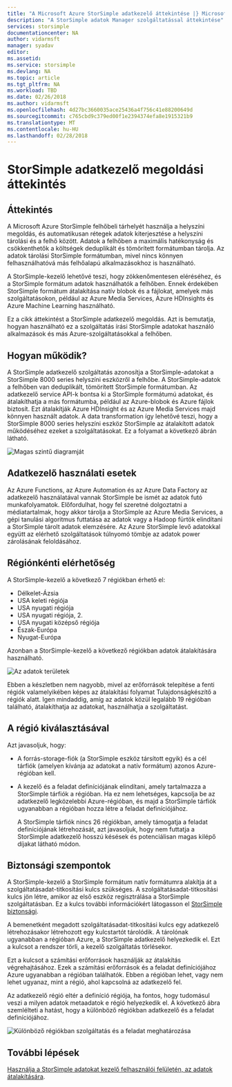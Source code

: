 ```yaml
---
title: "A Microsoft Azure StorSimple adatkezelő áttekintése |} Microsoft Docs"
description: "A StorSimple adatok Manager szolgáltatással áttekintése"
services: storsimple
documentationcenter: NA
author: vidarmsft
manager: syadav
editor: 
ms.assetid: 
ms.service: storsimple
ms.devlang: NA
ms.topic: article
ms.tgt_pltfrm: NA
ms.workload: TBD
ms.date: 02/26/2018
ms.author: vidarmsft
ms.openlocfilehash: 4d27bc3660035ace25436a4f756c41e88200649d
ms.sourcegitcommit: c765cbd9c379ed00f1e2394374efa8e1915321b9
ms.translationtype: MT
ms.contentlocale: hu-HU
ms.lasthandoff: 02/28/2018
---
```

# <a name="storsimple-data-manager-solution-overview"></a>StorSimple adatkezelő megoldási áttekintés

## <a name="overview"></a>Áttekintés

A Microsoft Azure StorSimple felhőbeli tárhelyét használja a helyszíni megoldás, és automatikusan rétegek adatok kiterjesztése a helyszíni tárolási és a felhő között. Adatok a felhőben a maximális hatékonyság és csökkenthetők a költségek deduplikált és tömörített formátumban tárolja. Az adatok tárolási StorSimple formátumban, mivel nincs könnyen felhasználhatóvá más felhőalapú alkalmazásokhoz is használható.

A StorSimple-kezelő lehetővé teszi, hogy zökkenőmentesen eléréséhez, és a StorSimple formátum adatok használhatók a felhőben. Ennek érdekében StorSimple formátum átalakítása natív blobok és a fájlokat, amelyek más szolgáltatásokon, például az Azure Media Services, Azure HDInsights és Azure Machine Learning használható.

Ez a cikk áttekintést a StorSimple adatkezelő megoldás. Azt is bemutatja, hogyan használható ez a szolgáltatás írási StorSimple adatokat használó alkalmazások és más Azure-szolgáltatásokkal a felhőben.

## <a name="how-it-works"></a>Hogyan működik?

A StorSimple adatkezelő szolgáltatás azonosítja a StorSimple-adatokat a StorSimple 8000 series helyszíni eszközről a felhőbe. A StorSimple-adatok a felhőben van deduplikált, tömörített StorSimple formátumban. Az adatkezelő service API-k bontsa ki a StorSimple formátumú adatokat, és átalakíthatja a más formátumba, például az Azure-blobok és Azure fájlok biztosít. Ezt átalakítják Azure HDInsight és az Azure Media Services majd könnyen használt adatok. A data transformation így lehetővé teszi, hogy a StorSimple 8000 series helyszíni eszköz StorSimple az átalakított adatok működéséhez ezeket a szolgáltatásokat. Ez a folyamat a következő ábrán látható.

![Magas szintű diagramját](./media/storsimple-data-manager-overview/storsimple-data-manager-overview2.png)


## <a name="data-manager-use-cases"></a>Adatkezelő használati esetek

Az Azure Functions, az Azure Automation és az Azure Data Factory az adatkezelő használatával vannak StorSimple be ismét az adatok futó munkafolyamatok. Előfordulhat, hogy fel szeretné dolgoztatni a médiatartalmak, hogy akkor tárolja a StorSimple az Azure Media Services, a gépi tanulási algoritmus futtatása az adatok vagy a Hadoop fürtök elindítani a StorSimple tárolt adatok elemzésére. Az Azure StorSimple levő adatokkal együtt az elérhető szolgáltatások túlnyomó tömbje az adatok power zárolásának feloldásához.


## <a name="region-availability"></a>Régiónkénti elérhetőség

A StorSimple-kezelő a következő 7 régiókban érhető el:

 - Délkelet-Ázsia
 - USA keleti régiója
 - USA nyugati régiója
 - USA nyugati régiója, 2.
 - USA nyugati középső régiója
 - Észak-Európa
 - Nyugat-Európa

Azonban a StorSimple-kezelő a következő régiókban adatok átalakítására használható. 

![Az adatok területek](./media/storsimple-data-manager-overview/data-manager-job-definition-different-regions-m.png)

Ebben a készletben nem nagyobb, mivel az erőforrások telepítése a fenti régiók valamelyikében képes az átalakítási folyamat Tulajdonságkészítő a régiók alatt. Igen mindaddig, amíg az adatok közül legalább 19 régióban található, átalakíthatja az adatokat, használhatja a szolgáltatást.


## <a name="choosing-a-region"></a>A régió kiválasztásával

Azt javasoljuk, hogy:
 - A forrás-storage-fiók (a StorSimple eszköz társított egyik) és a cél tárfiók (amelyen kívánja az adatokat a natív formátum) azonos Azure-régióban kell.
 - A kezelő és a feladat definíciójának elindítani, amely tartalmazza a StorSimple tárfiók a régióban. Ha ez nem lehetséges, kapcsolja be az adatkezelő legközelebbi Azure-régióban, és majd a StorSimple tárfiók ugyanabban a régióban hozza létre a feladat definíciójához. 

    A StorSimple tárfiók nincs 26 régiókban, amely támogatja a feladat definíciójának létrehozását, azt javasoljuk, hogy nem futtatja a StorSimple adatkezelő hosszú késések és potenciálisan magas kilépő díjakat látható módon.

## <a name="security-considerations"></a>Biztonsági szempontok

A StorSimple-kezelő a StorSimple formátum natív formátumra alakítja át a szolgáltatásadat-titkosítási kulcs szükséges. A szolgáltatásadat-titkosítási kulcs jön létre, amikor az első eszköz regisztrálása a StorSimple szolgáltatásban. Ez a kulcs további információkért látogasson el [StorSimple biztonsági](storsimple-8000-security.md).

A bemenetként megadott szolgáltatásadat-titkosítási kulcs egy adatkezelő létrehozásakor létrehozott egy kulcstartót tárolódik. A tárolónak ugyanabban a régióban Azure, a StorSimple adatkezelő helyezkedik el. Ezt a kulcsot a rendszer törli, a kezelő szolgáltatás törlésekor.

Ezt a kulcsot a számítási erőforrások használják az átalakítás végrehajtásához. Ezek a számítási erőforrások és a feladat definíciójához Azure ugyanabban a régióban találhatók. Ebben a régióban lehet, vagy nem lehet ugyanaz, mint a régió, ahol kapcsolná az adatkezelő fel.

Az adatkezelő régió eltér a definíció régiója, ha fontos, hogy tudomásul veszi a milyen adatok metaadatok e régió helyezkedik el. A következő ábra szemlélteti a hatást, hogy a különböző régiókban adatkezelő és a feladat definíciójához.

![Különböző régiókban szolgáltatás és a feladat meghatározása](./media/storsimple-data-manager-overview/data-manager-job-different-regions.png)

## <a name="next-steps"></a>További lépések

[Használja a StorSimple adatokat kezelő felhasználói felületén, az adatok átalakítására](storsimple-data-manager-ui.md).
